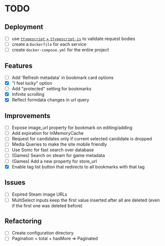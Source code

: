 # TODO

## Deployment
- [ ] use [`ttypescript` + `ttypescript-is`](https://stackoverflow.com/a/60824562) to validate request bodies
- [ ] create a `Dockerfile` for each service
- [ ] create `docker-compose.yml` for the entire project

## Features
- [ ] Add 'Refresh metadata' in bookmark card options
- [x] "I feel lucky" option
- [ ] Add "protected" setting for bookmarks 
- [x] Infinite scrolling
- [x] Reflect formdata changes in url query

## Improvements
- [ ] Expose image_url property for bookmark on editing/adding
- [ ] Add expiration for InMemoryCache
- [ ] Request for candidates only if current selected candidate is dropped
- [ ] Media Queries to make the site mobile friendly
- [ ] Use Sonic for fast search over database
- [ ] (Games) Search on steam for game metadata
- [ ] (Games) Add a new property for store_url
- [x] Enable tag list button that redirects to all bookmarks with that tag 

## Issues
- [ ] Expired Steam image URLs
- [ ] MultiSelect inputs keep the first value inserted after all are deleted (even if the first one was deleted before)

## Refactoring
- [ ] Create configuration directory
- [ ] Pagination + total + hasMore => Paginated